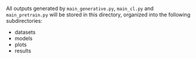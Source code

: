 All outputs generated by `main_generative.py`, `main_cl.py` and `main_pretrain.py` will be stored in this directory,
organized into the following subdirectories:
* datasets
* models
* plots
* results